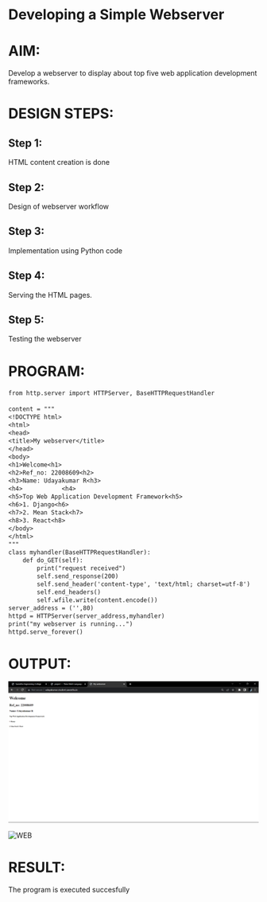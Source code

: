 # Developing a Simple Webserver

# AIM:

Develop a webserver to display about top five web application development frameworks.

# DESIGN STEPS:

## Step 1:

HTML content creation is done

## Step 2:

Design of webserver workflow

## Step 3:

Implementation using Python code

## Step 4:

Serving the HTML pages.

## Step 5:

Testing the webserver

# PROGRAM:
```
from http.server import HTTPServer, BaseHTTPRequestHandler

content = """
<!DOCTYPE html>
<html>
<head>
<title>My webserver</title>
</head>
<body>
<h1>Welcome<h1>
<h2>Ref_no: 22008609<h2>
<h3>Name: Udayakumar R<h3>
<h4>           <h4>
<h5>Top Web Application Development Framework<h5>
<h6>1. Django<h6>
<h7>2. Mean Stack<h7>
<h8>3. React<h8>
</body>
</html>
"""
class myhandler(BaseHTTPRequestHandler):
    def do_GET(self):
        print("request received")
        self.send_response(200)
        self.send_header('content-type', 'text/html; charset=utf-8')
        self.end_headers()
        self.wfile.write(content.encode())
server_address = ('',80)
httpd = HTTPServer(server_address,myhandler)
print("my webserver is running...")
httpd.serve_forever()
```

# OUTPUT:
![OUTPUT](output.png)

![WEB](/Webserver/output.png)

# RESULT:

The program is executed succesfully
